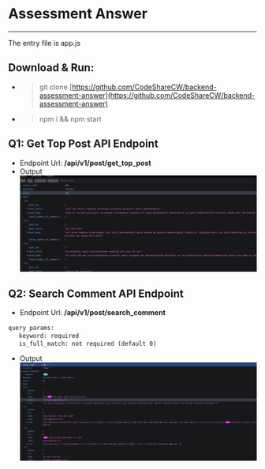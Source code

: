 # Assessment Answer
---
The entry file is app.js

## Download & Run: 
- > git clone [https://github.com/CodeShareCW/backend-assessment-answer](https://github.com/CodeShareCW/backend-assessment-answer)
- > npm i && npm start

## Q1: Get Top Post API Endpoint
- Endpoint Url: **/api/v1/post/get_top_post**
- Output
![Top Post](tests/browser/post/output/get_top_post.PNG "Top Post")

## Q2: Search Comment API Endpoint
- Endpoint Url: **/api/v1/post/search_comment**
 ```
query params:
    keyword: required
    is_full_match: not required (default 0)
 ```
- Output
![Search Comment](tests/browser/post/output/search_comment.PNG "Search Comment")

